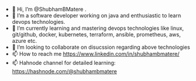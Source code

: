 - 👋 Hi, I’m @ShubhamBMatere .
- 👀 I’m a software developer working on java and enthusiastic to learn devops technologies.
- 🌱 I’m currently learning and mastering devops technologies like linux, git/github, docker, kubernetes, terraform, ansible, prometheus, aws, azure etc.
- 💞️ I’m looking to collaborate on disucssion regarding above technologies
- 📫 How to reach me https://www.linkedin.com/in/shubhambmatere/
- 📫 Hahnode channel for detailed learning: https://hashnode.com/@shubhambmatere

<!---
ShubhamBMatere/ShubhamBMatere is a ✨ special ✨ repository because its `README.md` (this file) appears on your GitHub profile.
You can click the Preview link to take a look at your changes.
--->
